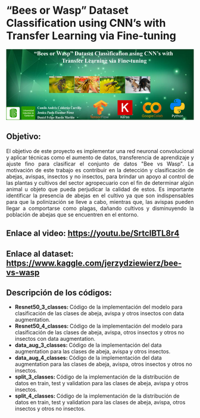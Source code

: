 # “Bees or Wasp” Dataset Classification using CNN’s with Transfer Learning via Fine-tuning

<p align="center">
  <img src="https://github.com/jessicaescobar21/beesvswasp/blob/main/banner.png" />
</p>

## Objetivo: 

<p align=" justify">
El objetivo de este proyecto es implementar una red neuronal convolucional y aplicar técnicas como el aumento de datos, transferencia de aprendizaje y ajuste fino para clasificar el conjunto de datos "Bee vs Wasp". La motivación de este trabajo es contribuir en la detección y clasificación de abejas, avispas, insectos y no insectos, para brindar un apoyo al control de las plantas y cultivos del sector agropecuario con el fin de determinar algún animal u objeto que pueda perjudicar la calidad de estos. Es importante identificar la presencia de abejas en el cultivo ya que son indispensables para que la polinización se lleve a cabo, mientras que, las avispas pueden llegar a comportarse como plagas, dañando cultivos y disminuyendo la población de abejas que se encuentren en el entorno.</p>

## Enlace al video: https://youtu.be/SrtcIBTL8r4

## Enlace al dataset: https://www.kaggle.com/jerzydziewierz/bee-vs-wasp

## Descripción de los códigos: 

<p align=" justify">
  
  <ul>
  <li> <b> Resnet50_3_classes: </b> Código de la implementación del modelo para clasificación de las clases de abeja, avispa y otros insectos con data augmentation.
  <li> <b> Resnet50_4_classes: </b> Código de la implementación del modelo para clasificación de las clases de abeja, avispa, otros insectos y otros no insectos con data augmentation.
  <li> <b> data_aug_3_classes: </b> Código de la implementación del data augmentation para las clases de abeja, avispa y otros insectos.
  <li> <b> data_aug_4_classes: </b> Código de la implementación del data augmentation para las clases de abeja, avispa, otros insectos y otros no insectos.
  <li> <b> split_3_classes: </b> Código de la implementación de la distribución de datos en train, test y validation para las clases de abeja, avispa y otros insectos.
  <li> <b> split_4_classes: </b> Código de la implementación de la distribución de datos en train, test y validation para las clases de abeja, avispa, otros insectos y otros no insectos.
  </ul> 
  
</p>
